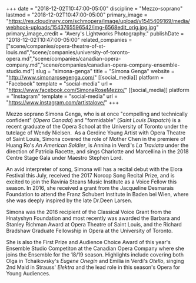 +++
date = "2018-12-02T10:47:00-05:00"
discipline = "Mezzo-soprano"
lastmod = "2018-12-02T10:47:00-05:00"
primary_image = "https://res.cloudinary.com/schmopera/image/upload/v1545409169/media/webhook-uploads/1543765596542/img-6568edit_orig.jpg.jpg"
primary_image_credit = "Avery's Lightworks Photography."
publishDate = "2018-12-02T10:47:00-05:00"
related_companies = ["scene/companies/opera-theatre-of-st-louis.md","scene/companies/university-of-toronto-opera.md","scene/companies/canadian-opera-company.md","scene/companies/canadian-opera-company-ensemble-studio.md"]
slug = "simona-genga"
title = "Simona Genga"
website = "http://www.simonarosegenga.com/"
[[social_media]]
platform = "Facebook"
template = "social-media"
url = "https://www.facebook.com/SimonaRoseMezzo/"
[[social_media]]
platform = "Instagram"
template = "social-media"
url = "https://www.instagram.com/artistalove/"
+++

Mezzo soprano Simona Genga, who is at once "compelling and technically confident" (*Opera Canada*) and "formidable" (*Saint Louis Dispatch*) is a recent graduate of the Opera School at the University of Toronto under the tutelage of Wendy Nielsen. 
​
As a Gerdine Young Artist  with Opera Theatre of Saint Louis, Simona covered the role of Mother Chen in the premiere of Huang Ro's *An American Soldier*, is Annina in Verdi's *La Traviata* under the direction of Patricia Racette, and sings Charlotte and Marcellina in the 2018 Centre Stage Gala under Maestro Stephen Lord.   

 An avid interpreter of song, Simona will has a recital debut with the Elora Festival this July, received the 2017 Norcop Song Recital Prize, and is excited to join the Ravinia Steans Music Institute as a Voice Fellow this season. In 2016, she received a grant from the Jacqueline Desmarais Foundation to attend the Franz Schubert Institute in Baden bei Wien, where she was deeply inspired by the late Dr.Deen Larsen.

Simona was the 2016 recipient of the Classical Voice Grant from the Hnatyshyn Foundation and most recently was awarded the Barbara and Stanley Richman Award at Opera Theatre of Saint Louis, and the Richard Bradshaw Graduate Fellowship in Opera at the University of Toronto.

She is also the First Prize and Audience Choice Award of this year's Ensemble Studio Competiton at the Canadian Opera Company where she joins the Ensemble for the 18/19 season. Highlights include covering both Olga in Tchaikovsky's *Eugene Onegin* and Emilia in Verdi's *Otello*, singing 2nd Maid in Strauss' *Elektra* and the lead role in this season's Opera for Young Audiences. 
